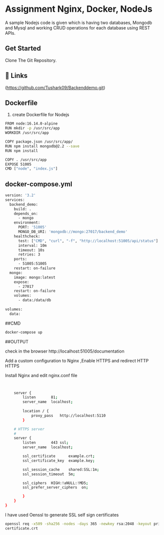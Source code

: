 
# Assignment Nginx, Docker, NodeJs

A sample Nodejs code is given which is having two databases, Mongodb
and Mysql and working CRUD operations for each database using REST
APIs.

## Get Started

Clone The Git Repository.




## 🔗 Links
(https://github.com/Tushark09/Backenddemo.git)





## Dockerfile

1. create Dockerfile for Nodejs

```bash
FROM node:16.14.0-alpine
RUN mkdir -p /usr/src/app
WORKDIR /usr/src/app

COPY package.json /usr/src/app/
RUN npm install mongodb@2.2 --save
RUN npm install

COPY . /usr/src/app
EXPOSE 51005
CMD ["node", "index.js"]


```

## docker-compose.yml

```bash
version: '3.2'
services:
  backend_demo:
    build: .
    depends_on:
      - mongo
    environment:
      PORT: '51005'
      MONGO_DB_URI: 'mongodb://mongo:27017/backend_demo'
    healthcheck:
      test: ["CMD", "curl", "-f", "http://localhost:51005/api/status"]
      interval: 10m
      timeout: 10s
      retries: 3
    ports: 
      - 51005:51005
    restart: on-failure
  mongo:
    image: mongo:latest
    expose:
      - 27017
    restart: on-failure
    volumes:
      - data:/data/db
    
volumes:
  data:

```

##CMD 

```bash
docker-compose up
```

##OUTPUT

check in the browser http://localhost:51005/documentation

Add a custom configuration to Nginx ,Enable HTTPS and redirect HTTP HTTPS


Install Nginx and edit nginx.conf file

```bash


    server {
        listen       81;
        server_name  localhost;
    
        location / {
            proxy_pass   http://localhost:5110
        }

    # HTTPS server
    #
    server {
        listen       443 ssl;
        server_name  localhost;

        ssl_certificate      example.crt;
        ssl_certificate_key  example.key;

        ssl_session_cache    shared:SSL:1m;
        ssl_session_timeout  5m;

        ssl_ciphers  HIGH:!aNULL:!MD5;
        ssl_prefer_server_ciphers  on;

        }
    }
}

```

I have used Oenssl to generate SSL self sign certificates

```bash
openssl req -x509 -sha256 -nodes -days 365 -newkey rsa:2048 -keyout privateKey.key -out
certificate.crt
```


